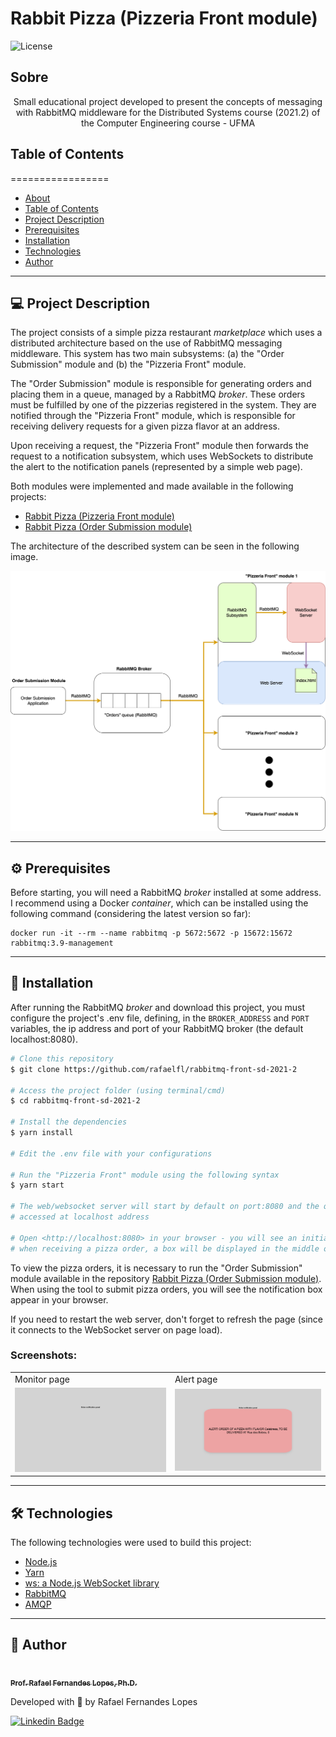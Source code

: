 # Rabbit Pizza (Pizzeria Front module)

![License](https://img.shields.io/badge/license-MIT-brightgreen)

## Sobre

<p align="center">Small educational project developed to present the concepts of messaging with RabbitMQ middleware for the Distributed Systems course (2021.2) of the Computer Engineering course - UFMA</p>


## Table of Contents
=================

   * [About](#about)
   * [Table of Contents](#table-of-contents)
   * [Project Description](#-project-description)
   * [Prerequisites](#-prerequisites)
   * [Installation](#-installation)
   * [Technologies](#-technologies)
   * [Author](#-author)

---

## 💻 Project Description

The project consists of a simple pizza restaurant *marketplace* which uses a distributed architecture based on the use of RabbitMQ messaging middleware. This system has two main subsystems: (a) the "Order Submission" module and (b) the "Pizzeria Front" module.

The "Order Submission" module is responsible for generating orders and placing them in a queue, managed by a RabbitMQ *broker*. These orders must be fulfilled by one of the pizzerias registered in the system. They are notified through the "Pizzeria Front" module, which is responsible for receiving delivery requests for a given pizza flavor at an address.

Upon receiving a request, the "Pizzeria Front" module then forwards the request to a notification subsystem, which uses WebSockets to distribute the alert to the notification panels (represented by a simple web page).

Both modules were implemented and made available in the following projects:
- [Rabbit Pizza (Pizzeria Front module)](https://github.com/rafaelfl/rabbitmq-front-sd-2021-2)
- [Rabbit Pizza (Order Submission module)](https://github.com/rafaelfl/rabbitmq-sd-2021-2)

The architecture of the described system can be seen in the following image.

![General Architecture of Rabbit Pizza](resources/rabbit_pizza.png)

---

<a name="prerequisites"></a>
## ⚙️ Prerequisites

Before starting, you will need a RabbitMQ *broker* installed at some address. I recommend using a Docker *container*, which can be installed using the following command (considering the latest version so far):

```
docker run -it --rm --name rabbitmq -p 5672:5672 -p 15672:15672 rabbitmq:3.9-management
```

---

## 🚀 Installation

After running the RabbitMQ *broker* and download this project, you must configure the project's .env file, defining, in the `BROKER_ADDRESS` and `PORT` variables, the ip address and port of your RabbitMQ broker (the default localhost:8080).

```bash
# Clone this repository
$ git clone https://github.com/rafaelfl/rabbitmq-front-sd-2021-2

# Access the project folder (using terminal/cmd)
$ cd rabbitmq-front-sd-2021-2

# Install the dependencies
$ yarn install

# Edit the .env file with your configurations

# Run the "Pizzeria Front" module using the following syntax
$ yarn start

# The web/websocket server will start by default on port:8080 and the queues will be
# accessed at localhost address

# Open <http://localhost:8080> in your browser - you will see an initially blank page -
# when receiving a pizza order, a box will be displayed in the middle of the screen
```

To view the pizza orders, it is necessary to run the "Order Submission" module available in the repository [Rabbit Pizza (Order Submission module)](https://github.com/rafaelfl/rabbitmq-sd-2021-2). When using the tool to submit pizza orders, you will see the notification box appear in your browser.

If you need to restart the web server, don't forget to refresh the page (since it connects to the WebSocket server on page load).

### Screenshots:

<table>
  <tr>
    <td>Monitor page</td>
    <td>Alert page</td>
  </tr>
  <tr>
    <td><img src="resources/start-page.png" width=400></td>
    <td><img src="resources/alert-page.png" width=400></td>
  </tr>
 </table>

---

## 🛠 Technologies

The following technologies were used to build this project:

- [Node.js](https://nodejs.org/en/)
- [Yarn](https://yarnpkg.com/)
- [ws: a Node.js WebSocket library](https://github.com/websockets/ws)
- [RabbitMQ](https://www.rabbitmq.com/)
- [AMQP](https://github.com/amqp-node/amqplib)

---

## 🦸 Author

<a href="https://github.com/rafaelfl/">
 <img style="border-radius: 50%;" src="https://avatars.githubusercontent.com/u/31193433?v=4" width="100px;" alt=""/>
 <br />
 <sub><b>Prof. Rafael Fernandes Lopes, Ph.D.</b></sub></a>


Developed with 💜 by Rafael Fernandes Lopes

[![Linkedin Badge](https://img.shields.io/badge/-Rafael%20Fernandes%20Lopes-blue?style=flat-square&logo=Linkedin&logoColor=white&link=https://www.linkedin.com/in/rafael-fernandes-lopes/)](https://www.linkedin.com/in/rafael-fernandes-lopes/)
